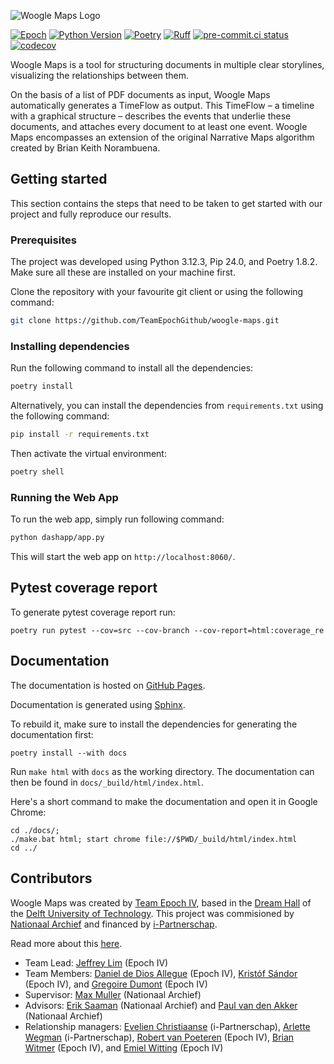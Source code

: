 ![Woogle Maps Logo](https://raw.githubusercontent.com/TeamEpochGithub/woogle-maps/main/assets/Woogle_Maps_Logo_Auto.svg)

[![Epoch](https://img.shields.io/endpoint?url=https%3A%2F%2Fraw.githubusercontent.com%2FJeffrey-Lim%2Fepoch-dvdscreensaver%2Fmaster%2Fbadge.json)](https://teamepoch.ai/)
[![Python Version](https://img.shields.io/badge/python-3.12-blue.svg)](https://www.python.org/downloads/)
[![Poetry](https://img.shields.io/endpoint?url=https://python-poetry.org/badge/v0.json)](https://python-poetry.org/)
[![Ruff](https://img.shields.io/endpoint?url=https://raw.githubusercontent.com/astral-sh/ruff/main/assets/badge/v2.json)](https://github.com/astral-sh/ruff)
[![pre-commit.ci status](https://results.pre-commit.ci/badge/github/TeamEpochGithub/woogle-maps/main.svg)](https://results.pre-commit.ci/latest/github/TeamEpochGithub/woogle-maps/main)
[![codecov](https://codecov.io/gh/TeamEpochGithub/woogle-maps/graph/badge.svg)](https://codecov.io/gh/TeamEpochGithub/woogle-maps)

Woogle Maps is a tool for structuring documents in multiple clear storylines, visualizing the relationships between them.

On the basis of a list of PDF documents as input, Woogle Maps automatically generates a TimeFlow as output.
This TimeFlow – a timeline with a graphical structure – describes the events that underlie these documents,
and attaches every document to at least one event.
Woogle Maps encompasses an extension of the original Narrative Maps algorithm created by Brian Keith Norambuena.

## Getting started

This section contains the steps that need to be taken to get started with our project and fully reproduce our results.

### Prerequisites

The project was developed using Python 3.12.3, Pip 24.0, and Poetry 1.8.2. Make sure all these are installed on your machine first.

Clone the repository with your favourite git client or using the following command:

```bash
git clone https://github.com/TeamEpochGithub/woogle-maps.git
```

### Installing dependencies

Run the following command to install all the dependencies:

```bash
poetry install
```

Alternatively, you can install the dependencies from `requirements.txt` using the following command:

```bash
pip install -r requirements.txt
```

Then activate the virtual environment:

```bash
poetry shell
```

### Running the Web App

To run the web app, simply run following command:

```bash
python dashapp/app.py
```

This will start the web app on `http://localhost:8060/`.

## Pytest coverage report

To generate pytest coverage report run:

```shell
poetry run pytest --cov=src --cov-branch --cov-report=html:coverage_re
```

## Documentation

The documentation is hosted on [GitHub Pages](https://teamepochgithub.github.io/woogle-maps/).

Documentation is generated using [Sphinx](https://www.sphinx-doc.org/en/master/).

To rebuild it, make sure to install the dependencies for generating the documentation first:

```shell
poetry install --with docs
```

Run `make html` with `docs` as the working directory. The documentation can then be found in `docs/_build/html/index.html`.

Here's a short command to make the documentation and open it in Google Chrome:

```shell
cd ./docs/;
./make.bat html; start chrome file://$PWD/_build/html/index.html
cd ../
```

## Contributors

Woogle Maps was created by [Team Epoch IV](https://teamepoch.ai/team), based in the [Dream Hall](https://www.tudelft.nl/ddream) of the [Delft University of Technology](https://www.tudelft.nl/).
This project was commisioned by [Nationaal Archief](https://www.nationaalarchief.nl/) and financed by [i-Partnerschap](https://www.rijksorganisatieodi.nl/i-partnerschap).

Read more about this [here](https://teamepoch.ai/competitions#Government).

- Team Lead: [Jeffrey Lim](https://www.linkedin.com/in/jeffrey-si-hau-lim/) (Epoch IV)
- Team Members: [Daniel de Dios Allegue](https://www.linkedin.com/in/daniel-de-dios-allegue/) (Epoch IV), [Kristóf Sándor](https://www.linkedin.com/in/kristof-sandor/) (Epoch IV), and [Gregoire Dumont](https://www.linkedin.com/in/gregoire-dumont-592586240/) (Epoch IV)
- Supervisor: [Max Muller](https://www.linkedin.com/in/max-muller-2861625b/) (Nationaal Archief)
- Advisors: [Erik Saaman](https://www.linkedin.com/in/erik-saaman-5246624/) (Nationaal Archief) and [Paul van den Akker](https://www.linkedin.com/in/paulvdakker/) (Nationaal Archief)
- Relationship managers: [Evelien Christiaanse](https://www.linkedin.com/in/evelienchristiaanse/) (i-Partnerschap), [Arlette Wegman](https://www.linkedin.com/in/arlettewegman/t) (i-Partnerschap), [Robert van Poeteren](https://www.linkedin.com/in/robert-van-poeteren-994041283/) (Epoch IV), [Brian Witmer](https://www.linkedin.com/in/brian-witmer-222028190/) (Epoch IV), and [Emiel Witting](https://www.linkedin.com/in/emiel-witting-3b515a290/) (Epoch IV)
